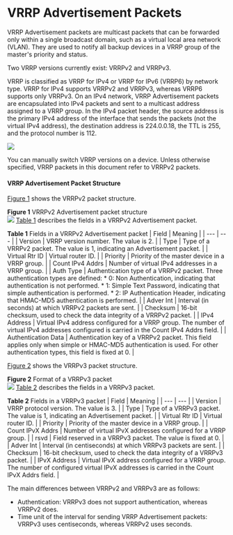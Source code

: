 VRRP Advertisement Packets
==========================

VRRP Advertisement packets are multicast packets that can be forwarded only within a single broadcast domain, such as a virtual local area network (VLAN). They are used to notify all backup devices in a VRRP group of the master's priority and status.

Two VRRP versions currently exist: VRRPv2 and VRRPv3.

VRRP is classified as VRRP for IPv4 or VRRP for IPv6 (VRRP6) by network type. VRRP for IPv4 supports VRRPv2 and VRRPv3, whereas VRRP6 supports only VRRPv3. On an IPv4 network, VRRP Advertisement packets are encapsulated into IPv4 packets and sent to a multicast address assigned to a VRRP group. In the IPv4 packet header, the source address is the primary IPv4 address of the interface that sends the packets (not the virtual IPv4 address), the destination address is 224.0.0.18, the TTL is 255, and the protocol number is 112.

![](public_sys-resources/note_3.0-en-us.png) 

You can manually switch VRRP versions on a device. Unless otherwise specified, VRRP packets in this document refer to VRRPv2 packets.


#### VRRP Advertisement Packet Structure

[Figure 1](#EN-US_CONCEPT_0000001176743715__fig_dc_vrp_vrrp_feature_012501) shows the VRRPv2 packet structure.

**Figure 1** VRRPv2 Advertisement packet structure  
![](figure/en-us_image_0000001130624304.png)
[Table 1](#EN-US_CONCEPT_0000001176743715__tab_dc_vrp_vrrp_feature_012501) describes the fields in a VRRPv2 Advertisement packet.

**Table 1** Fields in a VRRPv2 Advertisement packet
| Field | Meaning |
| --- | --- |
| Version | VRRP version number. The value is 2. |
| Type | Type of a VRRPv2 packet. The value is 1, indicating an Advertisement packet. |
| Virtual Rtr ID | Virtual router ID. |
| Priority | Priority of the master device in a VRRP group. |
| Count IPv4 Addrs | Number of virtual IPv4 addresses in a VRRP group. |
| Auth Type | Authentication type of a VRRPv2 packet. Three authentication types are defined:   * 0: Non Authentication, indicating that authentication is not performed. * 1: Simple Text Password, indicating that simple authentication is performed. * 2: IP Authentication Header, indicating that HMAC-MD5 authentication is performed. |
| Adver Int | Interval (in seconds) at which VRRPv2 packets are sent. |
| Checksum | 16-bit checksum, used to check the data integrity of a VRRPv2 packet. |
| IPv4 Address | Virtual IPv4 address configured for a VRRP group. The number of virtual IPv4 addresses configured is carried in the Count IPv4 Addrs field. |
| Authentication Data | Authentication key of a VRRPv2 packet. This field applies only when simple or HMAC-MD5 authentication is used. For other authentication types, this field is fixed at 0. |


[Figure 2](#EN-US_CONCEPT_0000001176743715__fig_dc_vrp_vrrp_feature_012502) shows the VRRPv3 packet structure.

**Figure 2** Format of a VRRPv3 packet  
![](figure/en-us_image_0000001176663851.png)
[Table 2](#EN-US_CONCEPT_0000001176743715__tab_dc_vrp_vrrp_feature_012502) describes the fields in a VRRPv3 packet.

**Table 2** Fields in a VRRPv3 packet
| Field | Meaning |
| --- | --- |
| Version | VRRP protocol version. The value is 3. |
| Type | Type of a VRRPv3 packet. The value is 1, indicating an Advertisement packet. |
| Virtual Rtr ID | Virtual router ID. |
| Priority | Priority of the master device in a VRRP group. |
| Count IPvX Addrs | Number of virtual IPvX addresses configured for a VRRP group. |
| rsvd | Field reserved in a VRRPv3 packet. The value is fixed at 0. |
| Adver Int | Interval (in centiseconds) at which VRRPv3 packets are sent. |
| Checksum | 16-bit checksum, used to check the data integrity of a VRRPv3 packet. |
| IPvX Address | Virtual IPvX address configured for a VRRP group. The number of configured virtual IPvX addresses is carried in the Count IPvX Addrs field. |



The main differences between VRRPv2 and VRRPv3 are as follows:

* Authentication: VRRPv3 does not support authentication, whereas VRRPv2 does.
* Time unit of the interval for sending VRRP Advertisement packets: VRRPv3 uses centiseconds, whereas VRRPv2 uses seconds.